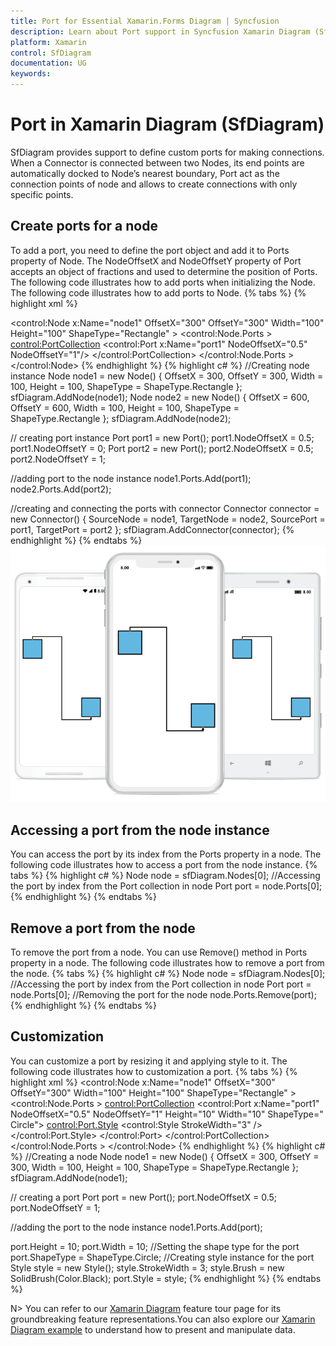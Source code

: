 ```yaml
---
title: Port for Essential Xamarin.Forms Diagram | Syncfusion
description: Learn about Port support in Syncfusion Xamarin Diagram (SfDiagram) control and more details.
platform: Xamarin
control: SfDiagram
documentation: UG
keywords: 
---
```


# Port in Xamarin Diagram (SfDiagram)
SfDiagram provides support to define custom ports for making connections. When a Connector is connected between two Nodes, its end points are automatically docked to Node’s nearest boundary, Port act as the connection points of node and allows to create connections with only specific points.

## Create ports for a node
To add a port, you need to define the port object and add it to Ports property of Node. The NodeOffsetX and NodeOffsetY property of Port accepts an object of fractions and used to determine the position of Ports. The following code illustrates how to add ports when initializing the Node.
The following code illustrates how to add ports to Node.
{% tabs %}
{% highlight xml %}
<!--creating node instance-->
<control:Node x:Name="node1" OffsetX="300" OffsetY="300" Width="100" Height="100" ShapeType="Rectangle" >
                        <!--creating port instance-->
                        <control:Node.Ports >
                            <control:PortCollection>
                                <control:Port x:Name="port1" NodeOffsetX="0.5" NodeOffsetY="1"/>
                            </control:PortCollection>
                        </control:Node.Ports >
</control:Node>
{% endhighlight %}
{% highlight c# %}
//Creating node instance
Node node1 = new Node() { OffsetX = 300, OffsetY = 300, Width = 100, Height = 100, ShapeType = ShapeType.Rectangle };
sfDiagram.AddNode(node1);
Node node2 = new Node() { OffsetX = 600, OffsetY = 600, Width = 100, Height = 100, ShapeType = ShapeType.Rectangle };
sfDiagram.AddNode(node2);

// creating port instance
Port port1 = new Port();
port1.NodeOffsetX = 0.5;
port1.NodeOffsetY = 0;
Port port2 = new Port();
port2.NodeOffsetX = 0.5;
port2.NodeOffsetY = 1;

//adding port to the node instance
node1.Ports.Add(port1);
node2.Ports.Add(port2);

//creating and connecting the ports with connector
Connector connector = new Connector() { SourceNode = node1, TargetNode = node2, SourcePort = port1, TargetPort = port2 };
sfDiagram.AddConnector(connector);
{% endhighlight %}
{% endtabs %}
![Port in Xamarin.Forms diagram](Port_images/Port_img1.jpeg)

## Accessing a port from the node instance
You can access the port by its index from the Ports property in a node.
The following code illustrates how to access a port from the node instance.
{% tabs %}
{% highlight c# %}
Node node = sfDiagram.Nodes[0];
//Accessing the port by index from the Port collection in node
Port port = node.Ports[0];
{% endhighlight %}
{% endtabs %}

## Remove a port from the node
To remove the port from a node. You can use Remove() method in Ports property in a node.
The following code illustrates how to remove a port from the node.
{% tabs %}
{% highlight c# %}
Node node = sfDiagram.Nodes[0];
//Accessing the port by index from the Port collection in node
Port port = node.Ports[0];
//Removing the port for the node 
node.Ports.Remove(port);
{% endhighlight %}
{% endtabs %}

## Customization
You can customize a port by resizing it and applying style to it.
The following code illustrates how to customization a port.
{% tabs %}
{% highlight xml %}
<control:Node x:Name="node1" OffsetX="300" OffsetY="300" Width="100" Height="100" ShapeType="Rectangle" >
    <!--creating port instance-->
    <control:Node.Ports >
        <control:PortCollection>
            <control:Port x:Name="port1" NodeOffsetX="0.5" NodeOffsetY="1" Height="10" Width="10" ShapeType=" Circle">
                <control:Port.Style>
                    <control:Style StrokeWidth="3" />
                </control:Port.Style>
            </control:Port>
        </control:PortCollection>
    </control:Node.Ports >
</control:Node>
{% endhighlight %}
{% highlight c# %}
//Creating a node
Node node1 = new Node() { OffsetX = 300, OffsetY = 300, Width = 100, Height = 100, ShapeType = ShapeType.Rectangle };
sfDiagram.AddNode(node1);

// creating a port 
Port port = new Port();
port.NodeOffsetX = 0.5;
port.NodeOffsetY = 1;

//adding the port to the node instance
node1.Ports.Add(port);

port.Height = 10;
port.Width = 10;
//Setting the shape type for the port
port.ShapeType = ShapeType.Circle;
//Creating style instance for the port 
Style style = new Style();
style.StrokeWidth = 3;
style.Brush = new SolidBrush(Color.Black);
port.Style = style;
{% endhighlight %}
{% endtabs %}

N> You can refer to our [Xamarin Diagram](https://www.syncfusion.com/xamarin-ui-controls/xamarin-diagram) feature tour page for its groundbreaking feature representations.You can also explore our [Xamarin Diagram example](https://github.com/syncfusion/xamarin-demos/tree/master/Forms/Diagram) to understand how to present and manipulate data.